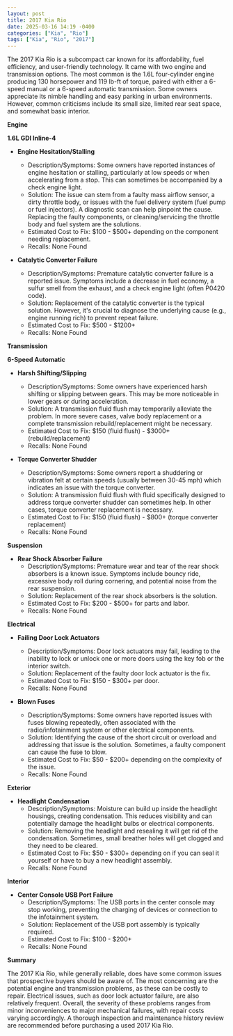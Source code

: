 ```yaml
---
layout: post
title: 2017 Kia Rio
date: 2025-03-16 14:19 -0400
categories: ["Kia", "Rio"]
tags: ["Kia", "Rio", "2017"]
---
```

The 2017 Kia Rio is a subcompact car known for its affordability, fuel efficiency, and user-friendly technology. It came with two engine and transmission options. The most common is the 1.6L four-cylinder engine producing 130 horsepower and 119 lb-ft of torque, paired with either a 6-speed manual or a 6-speed automatic transmission. Some owners appreciate its nimble handling and easy parking in urban environments. However, common criticisms include its small size, limited rear seat space, and somewhat basic interior.

**Engine**

**1.6L GDI Inline-4**

*   **Engine Hesitation/Stalling**
    *   Description/Symptoms: Some owners have reported instances of engine hesitation or stalling, particularly at low speeds or when accelerating from a stop. This can sometimes be accompanied by a check engine light.
    *   Solution: The issue can stem from a faulty mass airflow sensor, a dirty throttle body, or issues with the fuel delivery system (fuel pump or fuel injectors). A diagnostic scan can help pinpoint the cause. Replacing the faulty components, or cleaning/servicing the throttle body and fuel system are the solutions.
    *   Estimated Cost to Fix: $100 - $500+ depending on the component needing replacement.
    *   Recalls: None Found

*   **Catalytic Converter Failure**
    *   Description/Symptoms: Premature catalytic converter failure is a reported issue. Symptoms include a decrease in fuel economy, a sulfur smell from the exhaust, and a check engine light (often P0420 code).
    *   Solution: Replacement of the catalytic converter is the typical solution. However, it's crucial to diagnose the underlying cause (e.g., engine running rich) to prevent repeat failure.
    *   Estimated Cost to Fix: $500 - $1200+
    *   Recalls: None Found

**Transmission**

**6-Speed Automatic**

*   **Harsh Shifting/Slipping**
    *   Description/Symptoms: Some owners have experienced harsh shifting or slipping between gears. This may be more noticeable in lower gears or during acceleration.
    *   Solution: A transmission fluid flush may temporarily alleviate the problem. In more severe cases, valve body replacement or a complete transmission rebuild/replacement might be necessary.
    *   Estimated Cost to Fix: $150 (fluid flush) - $3000+ (rebuild/replacement)
    *   Recalls: None Found

*   **Torque Converter Shudder**
    *   Description/Symptoms: Some owners report a shuddering or vibration felt at certain speeds (usually between 30-45 mph) which indicates an issue with the torque converter.
    *   Solution: A transmission fluid flush with fluid specifically designed to address torque converter shudder can sometimes help. In other cases, torque converter replacement is necessary.
    *   Estimated Cost to Fix: $150 (fluid flush) - $800+ (torque converter replacement)
    *   Recalls: None Found

**Suspension**

*   **Rear Shock Absorber Failure**
    *   Description/Symptoms: Premature wear and tear of the rear shock absorbers is a known issue. Symptoms include bouncy ride, excessive body roll during cornering, and potential noise from the rear suspension.
    *   Solution: Replacement of the rear shock absorbers is the solution.
    *   Estimated Cost to Fix: $200 - $500+ for parts and labor.
    *   Recalls: None Found

**Electrical**

*   **Failing Door Lock Actuators**
    *   Description/Symptoms: Door lock actuators may fail, leading to the inability to lock or unlock one or more doors using the key fob or the interior switch.
    *   Solution: Replacement of the faulty door lock actuator is the fix.
    *   Estimated Cost to Fix: $150 - $300+ per door.
    *   Recalls: None Found

*   **Blown Fuses**
    *   Description/Symptoms: Some owners have reported issues with fuses blowing repeatedly, often associated with the radio/infotainment system or other electrical components.
    *   Solution: Identifying the cause of the short circuit or overload and addressing that issue is the solution. Sometimes, a faulty component can cause the fuse to blow.
    *   Estimated Cost to Fix: $50 - $200+ depending on the complexity of the issue.
    *   Recalls: None Found

**Exterior**

*   **Headlight Condensation**
    * Description/Symptoms: Moisture can build up inside the headlight housings, creating condensation. This reduces visibility and can potentially damage the headlight bulbs or electrical components.
    * Solution: Removing the headlight and resealing it will get rid of the condensation. Sometimes, small breather holes will get clogged and they need to be cleared.
    * Estimated Cost to Fix: $50 - $300+ depending on if you can seal it yourself or have to buy a new headlight assembly.
    * Recalls: None Found

**Interior**

*   **Center Console USB Port Failure**
    *   Description/Symptoms: The USB ports in the center console may stop working, preventing the charging of devices or connection to the infotainment system.
    *   Solution: Replacement of the USB port assembly is typically required.
    *   Estimated Cost to Fix: $100 - $200+
    *   Recalls: None Found

**Summary**

The 2017 Kia Rio, while generally reliable, does have some common issues that prospective buyers should be aware of. The most concerning are the potential engine and transmission problems, as these can be costly to repair. Electrical issues, such as door lock actuator failure, are also relatively frequent. Overall, the severity of these problems ranges from minor inconveniences to major mechanical failures, with repair costs varying accordingly. A thorough inspection and maintenance history review are recommended before purchasing a used 2017 Kia Rio.

